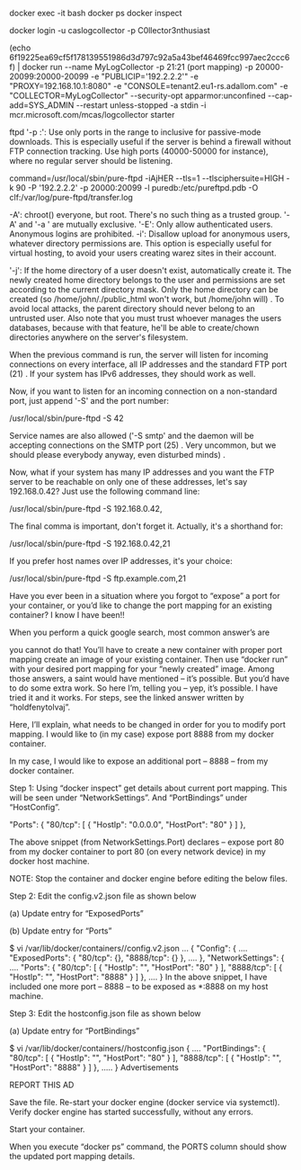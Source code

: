 docker exec -it <collector name> bash
docker ps
docker inspect 

 docker login -u caslogcollector -p C0llector3nthusiast

 (echo 6f19225ea69cf5f178139551986d3d797c92a5a43bef46469fcc997aec2ccc6f) | docker run --name MyLogCollector -p 21:21 (port mapping) -p 20000-20099:20000-20099 -e "PUBLICIP='192.2.2.2'" -e "PROXY=192.168.10.1:8080" -e "CONSOLE=tenant2.eu1-rs.adallom.com" -e "COLLECTOR=MyLogCollector" --security-opt apparmor:unconfined --cap-add=SYS_ADMIN --restart unless-stopped -a stdin -i mcr.microsoft.com/mcas/logcollector starter


 ftpd '-p <first port>:<last port>': Use only ports in the range <first port>
to <last port> inclusive for passive-mode downloads. This is especially
useful if the server is behind a firewall without FTP connection tracking.
Use high ports (40000-50000 for instance), where no regular server should be
listening.

command=/usr/local/sbin/pure-ftpd -iAjHER --tls=1 --tlsciphersuite=HIGH -k 90 -P '192.2.2.2' -p 20000:20099 -l puredb:/etc/pureftpd.pdb -O clf:/var/log/pure-ftpd/transfer.log

-A': chroot() everyone, but root. There's no such thing as a trusted
group. '-A' and '-a <gid>' are mutually exclusive.
'-E': Only allow authenticated users. Anonymous logins are prohibited.
-i': Disallow upload for anonymous users, whatever directory permissions
are. This option is especially useful for virtual hosting, to avoid your
users creating warez sites in their account.

'-j': If the home directory of a user doesn't exist, automatically create
it. The newly created home directory belongs to the user and permissions are
set according to the current directory mask. Only the home directory can be
created (so /home/john/./public_html won't work, but /home/john will) . To
avoid local attacks, the parent directory should never belong to an untrusted
user. Also note that you must trust whoever manages the users databases,
because with that feature, he'll be able to create/chown directories anywhere
on the server's filesystem.


When the previous command is run, the server will listen for incoming
connections on every interface, all IP addresses and the standard FTP port
(21) . If your system has IPv6 addresses, they should work as well.

Now, if you want to listen for an incoming connection on a non-standard port,
just append '-S' and the port number:

/usr/local/sbin/pure-ftpd -S 42

Service names are also allowed ('-S smtp' and the daemon will be accepting
connections on the SMTP port (25) . Very uncommon, but we should please
everybody anyway, even disturbed minds) .

Now, what if your system has many IP addresses and you want the FTP server
to be reachable on only one of these addresses, let's say 192.168.0.42?
Just use the following command line:

/usr/local/sbin/pure-ftpd -S 192.168.0.42,

The final comma is important, don't forget it. Actually, it's a shorthand for:

/usr/local/sbin/pure-ftpd -S 192.168.0.42,21

If you prefer host names over IP addresses, it's your choice:

/usr/local/sbin/pure-ftpd -S ftp.example.com,21



Have you ever been in a situation where you forgot to “expose” a port for your container, or you’d like to change the port mapping for an existing container? I know I have been!!

When you perform a quick google search, most common answer’s are

you cannot do that! You’ll have to create a new container with proper port mapping
create an image of your existing container. Then use “docker run” with your desired port mapping for your “newly created” image.
Among those answers, a saint would have mentioned – it’s possible. But you’d have to do some extra work. So here I’m, telling you – yep, it’s possible. I have tried it and it works. For steps, see the linked answer written by “holdfenytolvaj”.

Here, I’ll explain, what needs to be changed in order for you to modify port mapping. I would like to (in my case) expose port 8888 from my docker container.

In my case, I would like to expose an additional port – 8888 – from my docker container.

Step 1: Using “docker inspect” get details about current port mapping. This will be seen under “NetworkSettings”. And “PortBindings” under “HostConfig”.

"Ports": {
 "80/tcp": [ 
{
 "HostIp": "0.0.0.0",
 "HostPort": "80"
 }
]
 },
 

The above snippet (from NetworkSettings.Port) declares – expose port 80 from my docker container to port 80 (on every network device) in my docker host machine.

NOTE: Stop the container and docker engine before editing the below files.

Step 2:  Edit the config.v2.json file as shown below

(a) Update entry for “ExposedPorts”

(b) Update entry for “Ports”

$ vi /var/lib/docker/containers//config.v2.json
...
{
"Config": {
....
"ExposedPorts": {
"80/tcp": {},
"8888/tcp": {}
},
....
},
"NetworkSettings": {
....
"Ports": {
 "80/tcp": [
 {
 "HostIp": "",
 "HostPort": "80"
 }
 ],
 "8888/tcp": [
 {
 "HostIp": "",
 "HostPort": "8888"
 }
 ]
 },
....
}
In the above snippet, I have included one more port – 8888 –  to be exposed as *:8888 on my host machine.

Step 3:  Edit the hostconfig.json file as shown below

(a) Update entry for “PortBindings”

$ vi /var/lib/docker/containers//hostconfig.json
{
....
 "PortBindings": {
 "80/tcp": [
 {
 "HostIp": "",
 "HostPort": "80"
 }
 ],
 "8888/tcp": [
 {
 "HostIp": "",
 "HostPort": "8888"
 }
 ]
 },
.....
}
Advertisements

REPORT THIS AD

Save the file. Re-start your docker engine (docker service via systemctl). Verify docker engine has started successfully, without any errors.

Start your container.

When you execute “docker ps” command, the PORTS column should show the updated port mapping details.